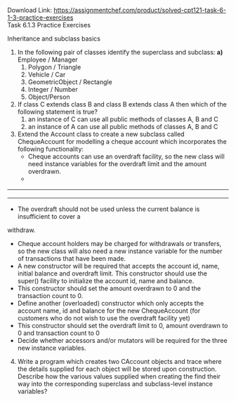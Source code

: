Download Link: https://assignmentchef.com/product/solved-cpt121-task-6-1-3-practice-exercises
<br>
Task 6.1.3 Practice Exercises

Inheritance and subclass basics

<ol>

 <li>In the following pair of classes identify the superclass and subclass: <strong>a) </strong>Employee / Manager

  <ol>

   <li>Polygon / Triangle</li>

   <li>Vehicle / Car</li>

   <li>GeometricObject / Rectangle</li>

   <li>Integer / Number</li>

   <li>Object/Person</li>

  </ol></li>

 <li>If class C extends class B and class B extends class A then which of the following statement is true?

  <ol>

   <li>an instance of C can use all public methods of classes A, B and C</li>

   <li>an instance of A can use all public methods of classes A, B and C</li>

  </ol></li>

 <li>Extend the Account class to create a new subclass called ChequeAccount for modelling a cheque account which incorporates the following functionality:

  <ul>

   <li>Cheque accounts can use an overdraft facility, so the new class will need instance variables for the overdraft limit and the amount overdrawn.</li>

   <li></li>

  </ul></li>

</ol>

<table>

 <tbody>

  <tr>

   <td width="49"></td>

   <td width="179"></td>

   <td width="200"></td>

   <td width="300"></td>

  </tr>

  <tr>

   <td></td>

   <td></td>

   <td></td>

   <td rowspan="2"></td>

  </tr>

  <tr>

   <td></td>

  </tr>

 </tbody>

</table>

<ul>

 <li>The overdraft should not be used unless the current balance is insufficient to cover a</li>

</ul>

withdraw.

<ul>

 <li>Cheque account holders may be charged for withdrawals or transfers, so the new class will also need a new instance variable for the number of transactions that have been made.</li>

 <li>A new constructor will be required that accepts the account id, name, initial balance and overdraft limit. This constructor should use the super() facility to initialize the account id, name and balance.</li>

 <li>This constructor should set the amount overdrawn to 0 and the transaction count to 0.</li>

 <li>Define another (overloaded) constructor which only accepts the account name, id and balance for the new ChequeAccount (for customers who do not wish to use the overdraft facility yet)</li>

 <li>This constructor should set the overdraft limit to 0, amount overdrawn to 0 and transaction count to 0</li>

 <li>Decide whether accessors and/or mutators will be required for the three new instance variables.</li>

</ul>

<ol start="4">

 <li>Write a program which creates two CAccount objects and trace where the details supplied for each object will be stored upon construction. Describe how the various values supplied when creating the find their way into the corresponding superclass and subclass-level instance variables?</li>

</ol>


